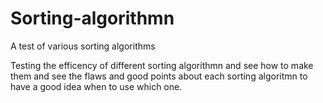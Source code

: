 # Sorting-algorithmn
A test of various sorting algorithms

Testing the efficency of different sorting algorithmn and see how to make them and see the flaws and good points about each sorting algoritmn to have a good idea when to use which one.
